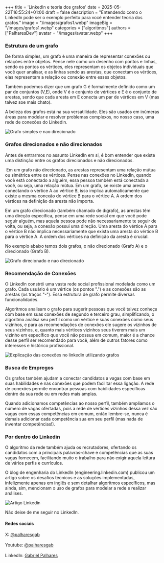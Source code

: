 +++
title = 'LinkedIn e teoria dos grafos'
date = 2025-05-22T16:55:24+01:00
draft = false
description = "Entendendo como o LinkedIn pode ser o exemplo perfeito para você entender teoria dos grafos."
image = "/images/grafos1.webp"
imageBig = "/images/grafos1.webp"
categories = ["algoritmos"]
authors = ["PalharesDev"]
avatar = "/images/avatar.webp"
+++

### Estrutura de um grafo
De forma simples, um grafo é uma maneira de representar conexões ou relações entre objetos. Pense nele como um desenho com pontos e linhas, sendo os pontos os vértices, eles representam os objetos individuais que você quer analisar, e as linhas sendo as arestas, que conectam os vértices, elas representam a relação ou conexão entre esses objetos.

Também podemos dizer que um grafo G é formalmente definido como um par de conjuntos (V,E), onde V é o conjunto de vértices e E é o conjunto de arestas, sendo que cada aresta em E conecta um par de vértices em V (mas talvez soe mais chato).

A beleza dos grafos está na sua versatilidade. Eles são usados em inúmeras áreas para modelar e resolver problemas complexos, no nosso caso, uma rede de conexões do LinkedIn.

![Grafo simples e nao direcionado](/images/grafo2a.webp)

### Grafos direcionados e não direcionados
Antes de entrarmos no assunto LinkedIn em si, é bom entender que existe uma distinção entre os grafos direcionados e não direcionados.

 Em um grafo não direcionado, as arestas representam uma relação mútua ou simétrica entre os vértices. Pense nas conexões no LinkedIn, quando você está conectado a alguém, essa pessoa também está conectada a você, ou seja, uma relação mútua. Em um grafo, se existe uma aresta conectando o vértice A ao vértice B, isso implica automaticamente que existe a mesma conexão do vértice B para o vértice A. A ordem dos vértices na definição da aresta não importa.

Em um grafo direcionado (também chamado de dígrafo), as arestas têm uma direção específica, pense em uma rede social em que você pode seguir alguém, mas aquela pessoa pode não necessariamente te seguir de volta, ou seja, a conexão possui uma direção. Uma aresta do vértice A para o vértice B não implica necessariamente que exista uma aresta do vértice B para o vértice A. A ordem dos vértices na definição da aresta é crucial.

No exemplo abaixo temos dois grafos, o não direcionado (Grafo A) e o direcionado (Grafo B).

![Grafo direcionado e nao direcionado](/images/grafos3.webp)

### Recomendação de Conexões
O LinkedIn constrói uma vasta rede social profissional modelada como um grafo. Cada usuário é um vértice (os pontos ".") e as conexões são as arestas (os traços "-"). Essa estrutura de grafo permite diversas funcionalidades.

Algoritmos analisam o grafo para sugerir pessoas que você talvez conheça com base em suas conexões de segundo e terceiro grau, simplificando, o algoritmo analisa seu perfil como um vértice e suas conexões como seus vizinhos, e para as recomendações de conexões ele sugere os vizinhos de seus vizinhos, e, quanto mais vértices vizinhos seus tiverem mais um vizinho em específico que você não possua em comum, maior é a chance desse perfil ser recomendado para você, além de outros fatores como interesses e histórico profissional.

![Explicação das conexões no linkedin utilizando grafos](/images/grafos2.webp)

### Busca de Empregos
Os grafos também ajudam a conectar candidatos a vagas com base em suas habilidades e nas conexões que podem facilitar essa ligação. A rede de conexões permite encontrar pessoas com habilidades específicas dentro da sua rede ou em redes mais amplas.  

Quando adicionamos competências ao nosso perfil, também ampliamos o número de vagas ofertadas, pois a rede de vértices vizinhos dessa vez são vagas com essas competências em comum, então lembre-se, nunca é demais adicionar cada competência sua em seu perfil (mas nada de inventar competências!).

### Por dentro do Linkedin
O algoritmo da rede também ajuda os recrutadores, ofertando os candidatos com a principais palavras-chave e competências que as suas vagas fornecem, facilitando muito o trabalho para não exigir aquela leitura de vários perfis e currículos.

O blog de engenharia do LinkedIn (engineering.linkedin.com) publicou um artigo sobre os desafios técnicos e as soluções implementadas, infelizmente apenas em inglês e sem detalhar algoritmos específicos, mas ainda, sim, mencionam o uso de grafos para modelar a rede e realizar análises.

![Artigo Linkedin](/images/grafos6.webp)

Não deixe de me seguir no LinkedIn. <a></a>

#### Redes sociais
X: [@palharesgab](https://x.com/palharesdev)<br>  
Youtube: [@palharesgab](https://www.youtube.com/@PalharesDev)<br>  
LinkedIn: [Gabriel Palhares](https://www.linkedin.com/in/gabriel-pizzani-palhares/)<br>  
<!-- Instagram: [@palharesdev](https://www.instagram.com/palharesdev/)<br>     -->



